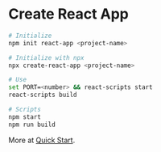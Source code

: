 # Create React App

```bash
# Initialize
npm init react-app <project-name>
```

```bash
# Initialize with npx
npx create-react-app <project-name>
```

```bash
# Use
set PORT=<number> && react-scripts start
react-scripts build
```

```bash
# Scripts
npm start
npm run build
```

More at [Quick Start](https://create-react-app.dev/docs/getting-started#quick-start).
